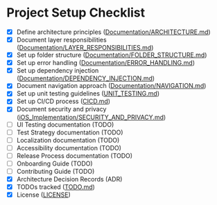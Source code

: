 # Project Setup Checklist

- [x] Define architecture principles ([Documentation/ARCHITECTURE.md](../Documentation/ARCHITECTURE.md))
- [x] Document layer responsibilities ([Documentation/LAYER_RESPONSIBILITIES.md](../Documentation/LAYER_RESPONSIBILITIES.md))
- [x] Set up folder structure ([Documentation/FOLDER_STRUCTURE.md](../Documentation/FOLDER_STRUCTURE.md))
- [x] Set up error handling ([Documentation/ERROR_HANDLING.md](../Documentation/ERROR_HANDLING.md))
- [x] Set up dependency injection ([Documentation/DEPENDENCY_INJECTION.md](../Documentation/DEPENDENCY_INJECTION.md))
- [x] Document navigation approach ([Documentation/NAVIGATION.md](../Documentation/NAVIGATION.md))
- [x] Set up unit testing guidelines ([UNIT_TESTING.md](../UNIT_TESTING.md))
- [x] Set up CI/CD process ([CICD.md](../CICD.md))
- [x] Document security and privacy ([iOS_Implementation/SECURITY_AND_PRIVACY.md](iOS_Implementation/SECURITY_AND_PRIVACY.md))
- [ ] UI Testing documentation (TODO)
- [ ] Test Strategy documentation (TODO)
- [ ] Localization documentation (TODO)
- [ ] Accessibility documentation (TODO)
- [ ] Release Process documentation (TODO)
- [ ] Onboarding Guide (TODO)
- [ ] Contributing Guide (TODO)
- [x] Architecture Decision Records (ADR)
- [x] TODOs tracked ([TODO.md](../TODO.md))
- [x] License ([LICENSE](../LICENSE))
